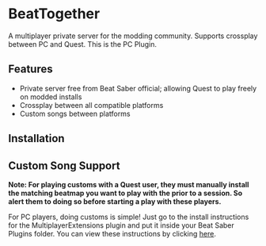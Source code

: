 # BeatTogether
A multiplayer private server for the modding community. Supports crossplay between PC and Quest. This is the PC Plugin.

## Features
* Private server free from Beat Saber official; allowing Quest to play freely on modded installs
* Crossplay between all compatible platforms
* Custom songs between platforms

## Installation

## Custom Song Support

**Note: For playing customs with a Quest user, they must manually install the matching beatmap you want to play with the prior to a session. So alert them to doing so before starting a play with these players.**

For PC players, doing customs is simple! Just go to the install instructions for the MultiplayerExtensions plugin and put it inside your Beat Saber Plugins folder. You can view these instructions by clicking [here](https://github.com/Zingabopp/MultiplayerExtensions#installation).
